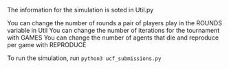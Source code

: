 The information for the simulation is soted in Util.py

You can change the number of rounds a pair of players play in the ROUNDS variable in Util
You can change the number of iterations for the tournament with GAMES
You can change the number of agents that die and reproduce per game with REPRODUCE

To run the simulation, run ```python3 ucf_submissions.py```